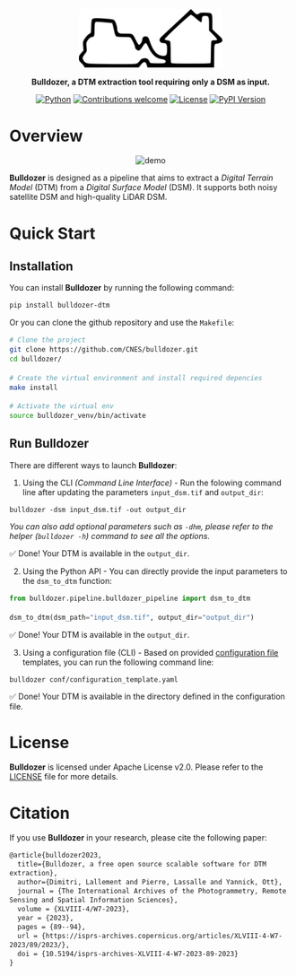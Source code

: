 <div align="center">
    <img src="https://raw.githubusercontent.com/CNES/bulldozer/master/docs/source/images/bulldozer_logo.png" width=256>

**Bulldozer, a DTM extraction tool requiring only a DSM as input.**

[![Python](https://img.shields.io/badge/python-v3.8+-blue.svg)](https://www.python.org/downloads/release/python-380/)
[![Contributions welcome](https://img.shields.io/badge/contributions-welcome-orange.svg)](CONTRIBUTING.md)
[![License](https://img.shields.io/badge/License-Apache%202.0-blue.svg)](https://opensource.org/licenses/Apache-2.0)
[![PyPI Version](https://img.shields.io/pypi/v/bulldozer-dtm?color=%2334D058&label=pypi%20package)](https://pypi.org/project/bulldozer-dtm/)
</div>


# Overview
<div align="center">
<img src="https://raw.githubusercontent.com/CNES/bulldozer/master/docs/source/images/result_overview.gif" alt="demo" width="400"/>
</div>

**Bulldozer** is designed as a pipeline that aims to extract a *Digital Terrain Model* (DTM) from a *Digital Surface Model* (DSM). It supports both noisy satellite DSM and high-quality LiDAR DSM.  

# Quick Start

## Installation
You can install **Bulldozer** by running the following command:
```sh
pip install bulldozer-dtm
```
Or you can clone the github repository and use the `Makefile`:
```sh
# Clone the project
git clone https://github.com/CNES/bulldozer.git
cd bulldozer/

# Create the virtual environment and install required depencies
make install

# Activate the virtual env
source bulldozer_venv/bin/activate
```
## Run **Bulldozer**

There are different ways to launch **Bulldozer**:

1. Using the CLI *(Command Line Interface)* - Run the folowing command line after updating the parameters `input_dsm.tif` and `output_dir`:
```console
bulldozer -dsm input_dsm.tif -out output_dir
```
*You can also add optional parameters such as `-dhm`, please refer to the  helper (`bulldozer -h`) command to see all the options.*  

✅ Done! Your DTM is available in the `output_dir`.

2. Using the Python API - You can directly provide the input parameters to the `dsm_to_dtm` function:
```python
from bulldozer.pipeline.bulldozer_pipeline import dsm_to_dtm

dsm_to_dtm(dsm_path="input_dsm.tif", output_dir="output_dir")
```
✅ Done! Your DTM is available in the `output_dir`.

3. Using a configuration file (CLI) - Based on provided [configuration file](conf) templates, you can run the following command line:
```console
bulldozer conf/configuration_template.yaml
```
✅ Done! Your DTM is available in the directory defined in the configuration file.
# License

**Bulldozer**  is licensed under Apache License v2.0. Please refer to the [LICENSE](LICENSE) file for more details.

# <a name="Citation"></a>Citation
If you use **Bulldozer** in your research, please cite the following paper:
```text
@article{bulldozer2023,
  title={Bulldozer, a free open source scalable software for DTM extraction},
  author={Dimitri, Lallement and Pierre, Lassalle and Yannick, Ott},
  journal = {The International Archives of the Photogrammetry, Remote Sensing and Spatial Information Sciences},
  volume = {XLVIII-4/W7-2023},
  year = {2023},
  pages = {89--94},
  url = {https://isprs-archives.copernicus.org/articles/XLVIII-4-W7-2023/89/2023/},
  doi = {10.5194/isprs-archives-XLVIII-4-W7-2023-89-2023}
}
```
